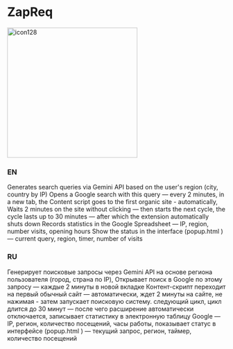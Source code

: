 # ZapReq

<img width="300" height="300" alt="icon128" src="https://github.com/user-attachments/assets/397905f6-c63b-4907-870b-f799accbdc43" />


### EN
Generates search queries via Gemini API based on the user's region (city, country by IP) Opens a Google search with this query — every 2 minutes, in a new tab, the Content script goes to the first organic site - automatically, Waits 2 minutes on the site without clicking — then starts the next cycle, the cycle lasts up to 30 minutes — after which the extension automatically shuts down Records statistics in the Google Spreadsheet — IP, region, number visits, opening hours Show the status in the interface (popup.html ) — current query, region, timer, number of visits

### RU
Генерирует поисковые запросы через Gemini API на основе региона пользователя (город, страна по IP), Открывает поиск в Google по этому запросу — каждые 2 минуты в новой вкладке Контент-скрипт переходит на первый обычный сайт — автоматически, ждет 2 минуты на сайте, не нажимая - затем запускает поисковую систему. следующий цикл, цикл длится до 30 минут — после чего расширение автоматически отключается, записывает статистику в электронную таблицу Google — IP, регион, количество посещений, часы работы, показывает статус в интерфейсе (popup.html ) — текущий запрос, регион, таймер, количество посещений
